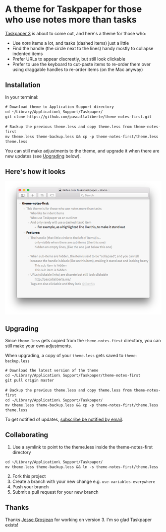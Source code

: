 # A theme for Taskpaper for those who use notes more than tasks

[Taskpaper 3](http://www.taskpaper.com) is about to come out, and here's a theme for those who:

* Use *note* items a lot, and tasks (dashed items) just a little
* Find the handle (the circle next to the lines) handy mostly to collapse indented items
* Prefer URLs to appear discreetly, but still look clickable
* Prefer to use the keyboard to cut-paste items to re-order them over using draggable handles to re-order items (on the Mac anyway)

## Installation

In your terminal:

    # Download theme to Application Support directory
    cd ~/Library/Application\ Support/Taskpaper/
    git clone https://github.com/pascallaliberte/theme-notes-first.git

    # Backup the previous theme.less and copy theme.less from theme-notes-first
    mv theme.less theme-backup.less && cp -p theme-notes-first/theme.less theme.less

You can still make adjustments to the theme, and upgrade it when there are new updates (see [Upgrading](#Upgrading) below).

## Here's how it looks

![Preview of a taskpaper with the theme applied](preview.png)

## Upgrading

Since `theme.less` gets copied from the `theme-notes-first` directory, you can still make your own adjustments.

When upgrading, a copy of your `theme.less` gets saved to `theme-backup.less`

    # Download the latest version of the theme
    cd ~/Library/Application\ Support/Taskpaper/theme-notes-first
    git pull origin master

    # Backup the previous theme.less and copy theme.less from theme-notes-first
    cd ~/Library/Application\ Support/Taskpaper/
    mv theme.less theme-backup.less && cp -p theme-notes-first/theme.less theme.less

To get notified of updates, [subscribe be notified by email](http://pascallaliberte.me/uses-taskpaper/).

## Collaborating

1. Use a symlink to point to the theme.less inside the theme-notes-first directory

  ```
  cd ~/Library/Application\ Support/Taskpaper/
  mv theme.less theme-backup.less && ln -s theme-notes-first/theme.less
  ```

2. Fork this project
3. Create a branch with your new change e.g. `use-variables-everywhere`
4. Push your branch
5. Submit a pull request for your new branch

## Thanks

Thanks [Jesse Grosjean](http://www.hogbaysoftware.com/about) for working on version 3. I'm so glad Taskpaper exists!
